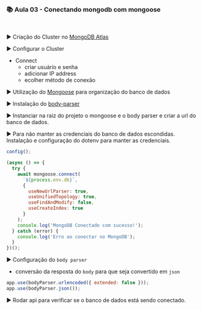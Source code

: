 ### 📚 Aula 03 - Conectando mongodb com mongoose
<br>

▶️ Criação do Cluster no [MongoDB Atlas](https://www.mongodb.com)

▶️ Configurar o Cluster
- Connect 
  - criar usuário e senha
  - adicionar IP address
  - ecolher método de conexão

▶️ Utilização do [Mongoose](https://mongoosejs.com) para organização do banco de dados

▶️ Instalação do [body-parser](https://www.npmjs.com/package/body-parser)

▶️ Instanciar na raiz do projeto o mongoose e o body parser e criar a url do banco de dados.

▶️ Para não manter as credenciais do banco de dados escondidas. Instalação e configuração do dotenv para manter as credenciais.
```js
config();

(async () => {
  try {
    await mongoose.connect(
      `${process.env.db}`,
      {
        useNewUrlParser: true,
        useUnifiedTopology: true,
        useFindAndModify: false,
        useCreateIndex: true
      }
    );
    console.log('MongoDB Conectado com sucesso!');
  } catch (error) {
    console.log('Erro ao conectar no MongoDB');
  }
})();
```

▶️ Configuração do `body parser`
- conversão da resposta do `body` para que seja convertido em `json`
```js
app.use(bodyParser.urlencoded({ extended: false }));
app.use(bodyParser.json());
```

▶️ Rodar api para verificar se o banco de dados está sendo conectado.
